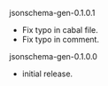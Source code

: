 jsonschema-gen-0.1.0.1

* Fix typo in cabal file.
* Fix typo in comment.

jsonschema-gen-0.1.0.0

* initial release.
